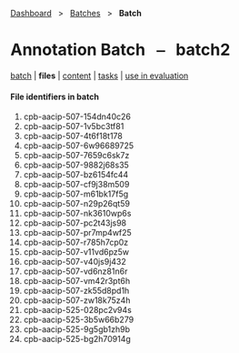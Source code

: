 [Dashboard](../../index.md)  &nbsp; > &nbsp; [Batches](../index.md)  &nbsp; > &nbsp; **Batch** 

# Annotation Batch &nbsp; ⎯ &nbsp; batch2

[batch](index.md) | **files** | [content](content.md) | [tasks](tasks.md) | [use in evaluation](evaluation.md) 

#### File identifiers in batch

1. cpb-aacip-507-154dn40c26
1. cpb-aacip-507-1v5bc3tf81
1. cpb-aacip-507-4t6f18t178
1. cpb-aacip-507-6w96689725
1. cpb-aacip-507-7659c6sk7z
1. cpb-aacip-507-9882j68s35
1. cpb-aacip-507-bz6154fc44
1. cpb-aacip-507-cf9j38m509
1. cpb-aacip-507-m61bk17f5g
1. cpb-aacip-507-n29p26qt59
1. cpb-aacip-507-nk3610wp6s
1. cpb-aacip-507-pc2t43js98
1. cpb-aacip-507-pr7mp4wf25
1. cpb-aacip-507-r785h7cp0z
1. cpb-aacip-507-v11vd6pz5w
1. cpb-aacip-507-v40js9j432
1. cpb-aacip-507-vd6nz81n6r
1. cpb-aacip-507-vm42r3pt6h
1. cpb-aacip-507-zk55d8pd1h
1. cpb-aacip-507-zw18k75z4h
1. cpb-aacip-525-028pc2v94s
1. cpb-aacip-525-3b5w66b279
1. cpb-aacip-525-9g5gb1zh9b
1. cpb-aacip-525-bg2h70914g
